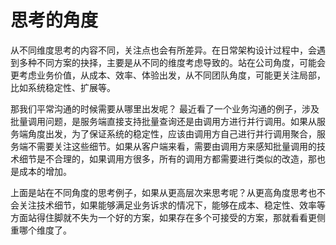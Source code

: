 # 思考的角度

从不同维度思考的内容不同，关注点也会有所差异。在日常架构设计过程中，会遇到多种不同方案的抉择，主要是从不同的维度考虑导致的。站在公司角度，可能会更考虑业务价值，从成本、效率、体验出发，从不同团队角度，可能更关注局部，比如系统稳定性、扩展等。

那我们平常沟通的时候需要从哪里出发呢？ 最近看了一个业务沟通的例子，涉及批量调用问题，是服务端直接支持批量查询还是由调用方进行并行调用。如果从服务端角度出发，为了保证系统的稳定性，应该由调用方自己进行并行调用聚合，服务端不需要关注这些细节。如果从客户端来看，需要由调用方来感知批量调用的技术细节是不合理的，如果调用方很多，所有的调用方都需要进行类似的改造，那也是成本的增加。

上面是站在不同角度的思考例子，如果从更高层次来思考呢？从更高角度思考也不会关注技术细节，如果能够满足业务诉求的情况下，能够在成本、稳定性、效率等方面站得住脚就不失为一个好的方案，如果存在多个可接受的方案，那就看看更侧重哪个维度了。

